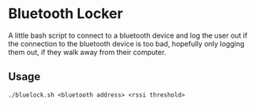 # Bluetooth Locker
A little bash script to connect to a bluetooth device and log the user out if the connection to the bluetooth device is too bad, hopefully only logging them out, if they walk away from their computer.

## Usage
```./bluelock.sh <bluetooth address> <rssi threshold>```